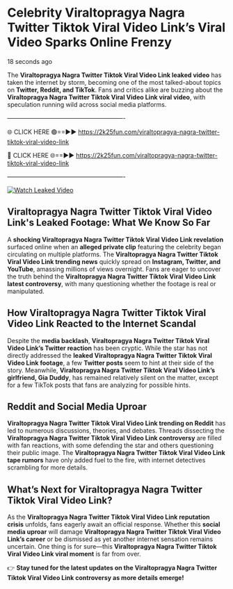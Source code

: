 # Celebrity Viraltopragya Nagra Twitter Tiktok Viral Video Link’s Viral Video Sparks Online Frenzy

18 seconds ago

The **Viraltopragya Nagra Twitter Tiktok Viral Video Link leaked video** has taken the internet by storm, becoming one of the most talked-about topics on **Twitter, Reddit, and TikTok**. Fans and critics alike are buzzing about the **Viraltopragya Nagra Twitter Tiktok Viral Video Link viral video**, with speculation running wild across social media platforms.

———————————————————-

🌐 CLICK HERE 🟢==►► https://2k25fun.com/viraltopragya-nagra-twitter-tiktok-viral-video-link

🔴 CLICK HERE 🌐==►► https://2k25fun.com/viraltopragya-nagra-twitter-tiktok-viral-video-link

———————————————————-

[![Watch Leaked Video](https://miro.medium.com/v2/resize:fit:828/format:webp/1*cilzJN44JGOrTw9NJCrNHA.gif "Watch Leaked Video")](https://2k25fun.com/viraltopragya-nagra-twitter-tiktok-viral-video-link)

## **Viraltopragya Nagra Twitter Tiktok Viral Video Link's Leaked Footage: What We Know So Far**  
A **shocking Viraltopragya Nagra Twitter Tiktok Viral Video Link revelation** surfaced online when an **alleged private clip** featuring the celebrity began circulating on multiple platforms. The **Viraltopragya Nagra Twitter Tiktok Viral Video Link trending news** quickly spread on **Instagram, Twitter, and YouTube**, amassing millions of views overnight. Fans are eager to uncover the truth behind the **Viraltopragya Nagra Twitter Tiktok Viral Video Link latest controversy**, with many questioning whether the footage is real or manipulated.  

## **How Viraltopragya Nagra Twitter Tiktok Viral Video Link Reacted to the Internet Scandal**  
Despite the **media backlash**, **Viraltopragya Nagra Twitter Tiktok Viral Video Link’s Twitter reaction** has been cryptic. While the star has not directly addressed the **leaked Viraltopragya Nagra Twitter Tiktok Viral Video Link footage**, a few **Twitter posts** seem to hint at their side of the story. Meanwhile, **Viraltopragya Nagra Twitter Tiktok Viral Video Link’s girlfriend, Gia Duddy**, has remained relatively silent on the matter, except for a few TikTok posts that fans are analyzing for possible hints.  

## **Reddit and Social Media Uproar**  
**Viraltopragya Nagra Twitter Tiktok Viral Video Link trending on Reddit** has led to numerous discussions, theories, and debates. Threads dissecting the **Viraltopragya Nagra Twitter Tiktok Viral Video Link controversy** are filled with fan reactions, with some defending the star and others questioning their public image. The **Viraltopragya Nagra Twitter Tiktok Viral Video Link tape rumors** have only added fuel to the fire, with internet detectives scrambling for more details.  

## **What’s Next for Viraltopragya Nagra Twitter Tiktok Viral Video Link?**  
As the **Viraltopragya Nagra Twitter Tiktok Viral Video Link reputation crisis** unfolds, fans eagerly await an official response. Whether this **social media uproar** will damage **Viraltopragya Nagra Twitter Tiktok Viral Video Link’s career** or be dismissed as yet another internet sensation remains uncertain. One thing is for sure—this **Viraltopragya Nagra Twitter Tiktok Viral Video Link viral moment** is far from over.  

👉 **Stay tuned for the latest updates on the Viraltopragya Nagra Twitter Tiktok Viral Video Link controversy as more details emerge!**  